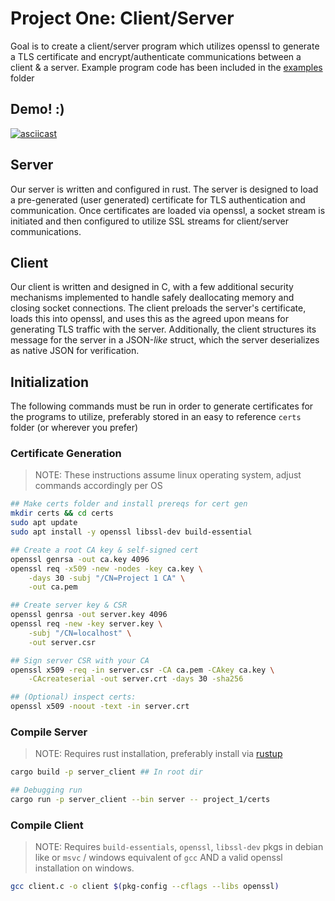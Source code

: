 # Project One: Client/Server

Goal is to create a client/server program which utilizes openssl to generate a TLS certificate and encrypt/authenticate communications between a client & a server. Example program code has been included in the [examples](./examples/README.md) folder

## Demo! :)

[![asciicast](https://asciinema.org/a/wImOlzFrFosmUwt2g7sKnU79e.svg)](https://asciinema.org/a/wImOlzFrFosmUwt2g7sKnU79e)

## Server

Our server is written and configured in rust. The server is designed to load a pre-generated (user generated) certificate for TLS authentication and communication. Once certificates are loaded via openssl, a socket stream is initiated and then configured to utilize SSL streams for client/server communications.

## Client

Our client is written and designed in C, with a few additional security mechanisms implemented to handle safely deallocating memory and closing socket connections. The client preloads the server's certificate, loads this into openssl, and uses this as the agreed upon means for generating TLS traffic with the server. Additionally, the client structures its message for the server in a JSON-*like* struct, which the server deserializes as native JSON for verification.

## Initialization

The following commands must be run in order to generate certificates for the programs to utilize, preferably stored in an easy to reference `certs` folder (or wherever you prefer)

### Certificate Generation

> NOTE: These instructions assume linux operating system, adjust commands accordingly per OS

```bash
## Make certs folder and install prereqs for cert gen
mkdir certs && cd certs
sudo apt update
sudo apt install -y openssl libssl-dev build-essential

## Create a root CA key & self‑signed cert
openssl genrsa -out ca.key 4096
openssl req -x509 -new -nodes -key ca.key \
    -days 30 -subj "/CN=Project 1 CA" \
    -out ca.pem

## Create server key & CSR
openssl genrsa -out server.key 4096
openssl req -new -key server.key \
    -subj "/CN=localhost" \
    -out server.csr

## Sign server CSR with your CA
openssl x509 -req -in server.csr -CA ca.pem -CAkey ca.key \
    -CAcreateserial -out server.crt -days 30 -sha256

## (Optional) inspect certs:
openssl x509 -noout -text -in server.crt
```

### Compile Server

> NOTE: Requires rust installation, preferably install via [rustup](https://rustup.rs/)

```bash
cargo build -p server_client ## In root dir

## Debugging run
cargo run -p server_client --bin server -- project_1/certs
```

### Compile Client

> NOTE: Requires `build-essentials`, `openssl`, `libssl-dev` pkgs in debian like or `msvc` / windows equivalent of `gcc` AND a valid openssl installation on windows.

```bash
gcc client.c -o client $(pkg-config --cflags --libs openssl)
```